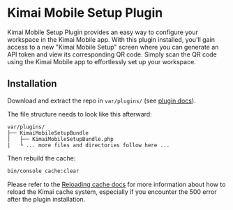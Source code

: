 
# Kimai Mobile Setup Plugin

Kimai Mobile Setup Plugin provides an easy way to configure your workspace in the Kimai Mobile app. With this plugin installed, you'll gain access to a new "Kimai Mobile Setup" screen where you can generate an API token and view its corresponding QR code. Simply scan the QR code using the Kimai Mobile app to effortlessly set up your workspace.

## Installation

Download and extract the repo in `var/plugins/` (see [plugin docs](https://www.kimai.org/documentation/plugin-management.html)).

The file structure needs to look like this afterward:

```
var/plugins/
├── KimaiMobileSetupBundle
│   ├── KimaiMobileSetupBundle.php
|   └ ... more files and directories follow here ... 
```

Then rebuild the cache:
```bash
bin/console cache:clear
```

Please refer to the [Reloading cache docs](https://www.kimai.org/documentation/cache.html) for more information about how to reload the Kimai cache system, especially if you encounter the 500 error after the plugin installation.

